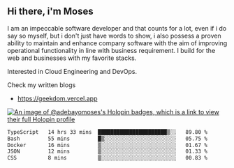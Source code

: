 ## Hi there, i'm Moses

I am an impeccable software developer and that counts for a lot, even if i do say so myself, but i don't just have words to show, i also possess a proven ability to maintain and enhance company software with the aim of improving operational functionality in line with business requirement. I build for the web and businesses with my favorite stacks.

Interested in Cloud Engineering and DevOps.

Check my written blogs
- https://geekdom.vercel.app

[![An image of @adebayomoses's Holopin badges, which is a link to view their full Holopin profile](https://holopin.me/adebayomoses)](https://holopin.io/@adebayomoses)

<!--START_SECTION:waka-->

```txt
TypeScript   14 hrs 33 mins  ██████████████████████▒░░   89.80 %
Bash         55 mins         █▒░░░░░░░░░░░░░░░░░░░░░░░   05.75 %
Docker       16 mins         ▒░░░░░░░░░░░░░░░░░░░░░░░░   01.67 %
JSON         12 mins         ▒░░░░░░░░░░░░░░░░░░░░░░░░   01.33 %
CSS          8 mins          ▒░░░░░░░░░░░░░░░░░░░░░░░░   00.83 %
```

<!--END_SECTION:waka-->
